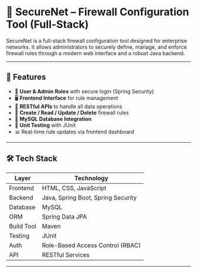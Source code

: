 # 🔐 SecureNet – Firewall Configuration Tool (Full-Stack)

SecureNet is a full-stack firewall configuration tool designed for enterprise networks. It allows administrators to securely define, manage, and enforce firewall rules through a modern web interface and a robust Java backend.

---

## 🚀 Features

- 🔐 **User & Admin Roles** with secure login (Spring Security)
- 🖥️ **Frontend Interface** for rule management
- 📡 **RESTful APIs** to handle all data operations
- 🧱 **Create / Read / Update / Delete** firewall rules
- 💾 **MySQL Database Integration**
- 🧪 **Unit Testing** with JUnit
- 📊 Real-time rule updates via frontend dashboard

---

## 🛠 Tech Stack

| Layer     | Technology                             |
|-----------|-----------------------------------------|
| Frontend  | HTML, CSS, JavaScript   |
| Backend   | Java, Spring Boot, Spring Security      |
| Database  | MySQL                                   |
| ORM       | Spring Data JPA                         |
| Build Tool| Maven                                   |
| Testing   | JUnit                                   |
| Auth      | Role-Based Access Control (RBAC)        |
| API       | RESTful Services                        |

---



